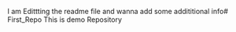 I am Edittting the readme file and wanna add some addititional info# First_Repo
This is demo Repository
